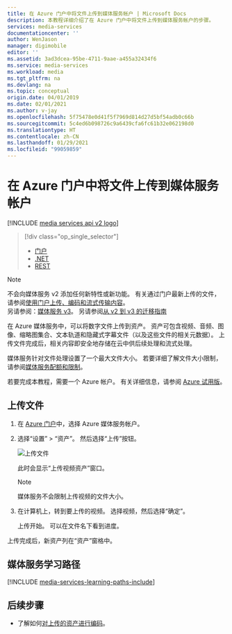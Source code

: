 ```yaml
---
title: 在 Azure 门户中将文件上传到媒体服务帐户 | Microsoft Docs
description: 本教程详细介绍了在 Azure 门户中将文件上传到媒体服务帐户的步骤。
services: media-services
documentationcenter: ''
author: WenJason
manager: digimobile
editor: ''
ms.assetid: 3ad3dcea-95be-4711-9aae-a455a32434f6
ms.service: media-services
ms.workload: media
ms.tgt_pltfrm: na
ms.devlang: na
ms.topic: conceptual
origin.date: 04/01/2019
ms.date: 02/01/2021
ms.author: v-jay
ms.openlocfilehash: 5f75478e0d41f5f7969d814d27d5bf54adb0c66b
ms.sourcegitcommit: 5c4ed6b098726c9a6439cfa6fc61b32e062198d0
ms.translationtype: HT
ms.contentlocale: zh-CN
ms.lasthandoff: 01/29/2021
ms.locfileid: "99059859"
---
```

# <a name="upload-files-to-a-media-services-account-in-the-azure-portal"></a>在 Azure 门户中将文件上传到媒体服务帐户

[!INCLUDE [media services api v2 logo](./includes/v2-hr.md)]

> [!div class="op_single_selector"]
> * [门户](media-services-portal-upload-files.md)
> * [.NET](media-services-dotnet-upload-files.md)
> * [REST](media-services-rest-upload-files.md)
> 

> [!NOTE]
> 不会向媒体服务 v2 添加任何新特性或新功能。 有关通过门户最新上传的文件，请参阅[使用门户上传、编码和流式传输内容](../latest/manage-assets-quickstart.md)。<br/>另请参阅：[媒体服务 v3](../latest/index.yml)。 另请参阅[从 v2 到 v3 的迁移指南](../latest/migrate-v-2-v-3-migration-introduction.md)

在 Azure 媒体服务中，可以将数字文件上传到资产。 资产可包含视频、音频、图像、缩略图集合、文本轨道和隐藏式字幕文件（以及这些文件的相关元数据）。 上传文件完成后，相关内容即安全地存储在云中供后续处理和流式处理。

媒体服务针对文件处理设置了一个最大文件大小。 若要详细了解文件大小限制，请参阅[媒体服务配额和限制](media-services-quotas-and-limitations.md)。

若要完成本教程，需要一个 Azure 帐户。 有关详细信息，请参阅 [Azure 试用版](https://www.microsoft.com/china/azure/index.html?fromtype=cn)。 

## <a name="upload-files"></a>上传文件
1. 在 [Azure 门户](https://portal.azure.cn/)中，选择 Azure 媒体服务帐户。
2. 选择“设置” > “资产”。 然后选择“上传”按钮。
   
    ![上传文件](./media/media-services-portal-vod-get-started/media-services-upload.png)
   
    此时会显示“上传视频资产”窗口。
   
   > [!NOTE]
   > 媒体服务不会限制上传视频的文件大小。
 
3. 在计算机上，转到要上传的视频。 选择视频，然后选择“确定”。  
   
    上传开始。 可以在文件名下看到进度。  

上传完成后，新资产列在“资产”窗格中。 

## <a name="media-services-learning-paths"></a>媒体服务学习路径
[!INCLUDE [media-services-learning-paths-include](../../../includes/media-services-learning-paths-include.md)]

## <a name="next-steps"></a>后续步骤
* 了解如何[对上传的资产进行编码](media-services-portal-encode.md)。

<!--Update_Description:wording update-->

